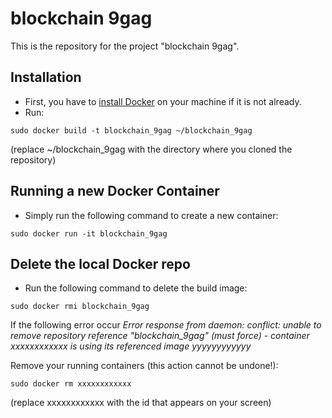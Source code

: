 # blockchain 9gag

This is the repository for the project "blockchain 9gag".

## Installation

* First, you have to [install Docker](https://docs.docker.com/install/) on your machine if it is not already.
* Run:
```
sudo docker build -t blockchain_9gag ~/blockchain_9gag
```
(replace ~/blockchain_9gag with the directory where you cloned the repository)

## Running a new Docker Container
* Simply run the following command to create a new container:
```
sudo docker run -it blockchain_9gag
```

## Delete the local Docker repo
* Run the following command to delete the build image:
```
sudo docker rmi blockchain_9gag
```

If the following error occur *Error response from daemon: conflict: unable to remove repository reference "blockchain_9gag" (must force) - container xxxxxxxxxxxx is using its referenced image yyyyyyyyyyyy*

Remove your running containers (this action cannot be undone!):
```
sudo docker rm xxxxxxxxxxxx
```
(replace xxxxxxxxxxxx with the id that appears on your screen)
